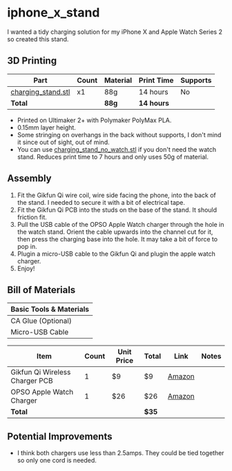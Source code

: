 # iphone_x_stand

I wanted a tidy charging solution for my iPhone X and Apple Watch Series 2 so created this stand.

## 3D Printing

|Part|Count|Material|Print Time|Supports|
|---|---|---|---|---|
|[charging_stand.stl](charging_stand.stl)|x1|88g|14 hours|No|
|**Total**| |**88g**|**14 hours**| |

* Printed on Ultimaker 2+ with Polymaker PolyMax PLA.
* 0.15mm layer height.
* Some stringing on overhangs in the back without supports, I don't mind it since out of sight, out of mind.
* You can use [charging_stand_no_watch.stl](charging_stand_no_watch.stl) if you don't need the watch stand.  Reduces print time to 7 hours and only uses 50g of material.

## Assembly

1. Fit the Gikfun Qi wire coil, wire side facing the phone, into the back of the stand.  I needed to secure it with a bit of electrical tape.
1. Fit the Gikfun Qi PCB into the studs on the base of the stand.  It should friction fit.
1. Pull the USB cable of the OPSO Apple Watch charger through the hole in the watch stand.  Orient the cable upwards into the channel cut for it, then press the charging base into the hole.  It may take a bit of force to pop in.
1. Plugin a micro-USB cable to the Gikfun Qi and plugin the apple watch charger.
1. Enjoy!

## Bill of Materials

|Basic Tools & Materials|
|---|
|CA Glue (Optional)|
|Micro-USB Cable|

|Item|Count|Unit Price|Total|Link|Notes|
|---|---|---|---|---|---|
|Gikfun Qi Wireless Charger PCB|1|$9|$9|[Amazon](https://www.amazon.com/gp/product/B073W7P5T8/ref=oh_aui_detailpage_o03_s00?ie=UTF8&psc=1)||
|OPSO Apple Watch Charger|1|$26|$26|[Amazon](https://www.amazon.com/gp/product/B01MXX9IIY/ref=oh_aui_detailpage_o03_s00?ie=UTF8&psc=1)||
|**Total**| | |**$35**|||

## Potential Improvements

* I think both chargers use less than 2.5amps.  They could be tied together so only one cord is needed.
